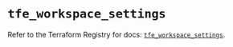 # `tfe_workspace_settings`

Refer to the Terraform Registry for docs: [`tfe_workspace_settings`](https://registry.terraform.io/providers/hashicorp/tfe/0.65.2/docs/resources/workspace_settings).

